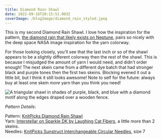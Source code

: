 ```yaml
---
title: Diamond Rain Shawl
date: 2022-09-16T20:15:51.003Z
coverImage: /blogImage/diamond_rain_styled.jpeg
---
```

This is my second Diamond Rain Shawl. I love how the inspiration for the pattern, [the diamond rain that likely exists on Neptune](https://www.space.com/diamond-rain-atmosphere-uranus-neptune), pairs so nicely with the deep space NASA image inspiration for the yarn colorway.

For those looking closely, you'll see that the last inch or so of the shawl appears to be a slightly different colorway then the rest of the shawl. This is because I misjudged the amount of yarn I would need, and didn't order enough! The next skein came from a different dye batch that had stronger black and purple tones then the first two skeins. Blocking evened it out a little bit, but I think it still looks awesome! Note to self for the future: always buy at least one skein *more* yarn than you think you need!

![A triangular shawl in shades of purple, black, and blue with a diamond motif along the edges draped over a wooden fence.](/blogImage/diamond_rain_extended.jpeg "Diamond Rain Shawl")

*Pattern Details:*

Pattern: [KnitPicks Diamond Rain Shawl](https://www.knitpicks.com/diamond-rain-shawl/p/56249)\
Yarn: [Interstellar on Sparkle DK by Laughing Cat Fibers](https://shop.laughingcatfibers.xyz/product/interstellar-made-to-order-uv-light), a little more than 2 skeins.\
Needles: [KnitPicks Sunstruct Interchangeable Circular Needles](https://www.knitpicks.com/sunstruck-options-interchangeable-circular-set-purple-cables/p/90613), size 7